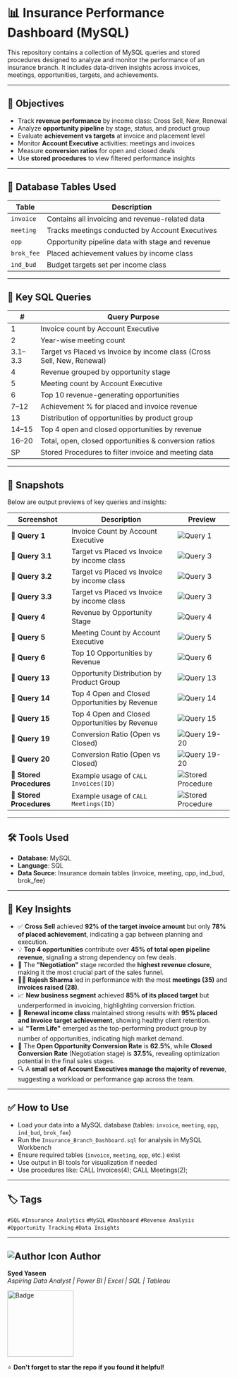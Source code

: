 # 📊 Insurance Performance Dashboard (MySQL)

This repository contains a collection of MySQL queries and stored procedures designed to analyze and monitor the performance of an insurance branch. It includes data-driven insights across invoices, meetings, opportunities, targets, and achievements.

---

## 🎯 Objectives

- Track **revenue performance** by income class: Cross Sell, New, Renewal
- Analyze **opportunity pipeline** by stage, status, and product group
- Evaluate **achievement vs targets** at invoice and placement level
- Monitor **Account Executive** activities: meetings and invoices
- Measure **conversion ratios** for open and closed deals
- Use **stored procedures** to view filtered performance insights
  
---

## 🧩 Database Tables Used

| Table        | Description                                       |
|--------------|---------------------------------------------------|
| `invoice`    | Contains all invoicing and revenue-related data   |
| `meeting`    | Tracks meetings conducted by Account Executives   |
| `opp`        | Opportunity pipeline data with stage and revenue  |
| `brok_fee`   | Placed achievement values by income class         |
| `ind_bud`    | Budget targets set per income class               |

---

## 🧠 Key SQL Queries

| #  | Query Purpose                                                |
|----|--------------------------------------------------------------|
| 1  | Invoice count by Account Executive                           |
| 2  | Year-wise meeting count                                      |
| 3.1–3.3 | Target vs Placed vs Invoice by income class (Cross Sell, New, Renewal) |
| 4  | Revenue grouped by opportunity stage                         |
| 5  | Meeting count by Account Executive                           |
| 6  | Top 10 revenue-generating opportunities                      |
| 7–12 | Achievement % for placed and invoice revenue               |
| 13 | Distribution of opportunities by product group               |
| 14–15 | Top 4 open and closed opportunities by revenue            |
| 16–20 | Total, open, closed opportunities & conversion ratios     |
| SP | Stored Procedures to filter invoice and meeting data         |

---

## 📸 Snapshots

Below are output previews of key queries and insights:

| Screenshot        | Description                                                | Preview |
|-------------------|------------------------------------------------------------|---------|
| 📌 **Query 1**     | Invoice Count by Account Executive                         | ![Query 1](https://github.com/yas324/SQL-Project/blob/main/insurance-dashboard/query_01_invoice_count.PNG) |
| 📌 **Query 3.1** | Target vs Placed vs Invoice by income class             | ![Query 3](https://github.com/yas324/SQL-Project/blob/main/insurance-dashboard/query_3.1_income_class_summary.png) |
| 📌 **Query 3.2** | Target vs Placed vs Invoice by income class             | ![Query 3](https://github.com/yas324/SQL-Project/blob/main/insurance-dashboard/query_3.2_income_class_summary.png) |
| 📌 **Query 3.3** | Target vs Placed vs Invoice by income class             | ![Query 3](https://github.com/yas324/SQL-Project/blob/main/insurance-dashboard/query_3.3_income_class_summary.png) |
| 📌 **Query 4**     | Revenue by Opportunity Stage                               | ![Query 4](https://github.com/yas324/SQL-Project/blob/main/insurance-dashboard/query_04_stage_revenue.png) |
| 📌 **Query 5**     | Meeting Count by Account Executive                         | ![Query 5](https://github.com/yas324/SQL-Project/blob/main/insurance-dashboard/query_05_meeting_count.png) |
| 📌 **Query 6**     | Top 10 Opportunities by Revenue                            | ![Query 6](https://github.com/yas324/SQL-Project/blob/main/insurance-dashboard/query_06_top_opportunities.png) |
| 📌 **Query 13**    | Opportunity Distribution by Product Group                  | ![Query 13](https://github.com/yas324/SQL-Project/blob/main/insurance-dashboard/query_13_product_group.png) |
| 📌 **Query 14** | Top 4 Open and Closed Opportunities by Revenue             | ![Query 14](https://github.com/yas324/SQL-Project/blob/main/insurance-dashboard/query_14_top_open.png) |
| 📌 **Query 15** | Top 4 Open and Closed Opportunities by Revenue             | ![Query 15](https://github.com/yas324/SQL-Project/blob/main/insurance-dashboard/query_15_top_closed.png) |
| 📌 **Query 19** | Conversion Ratio (Open vs Closed)                          | ![Query 19-20](https://github.com/yas324/SQL-Project/blob/main/insurance-dashboard/query_19_open_conversion_ratio.png) |
| 📌 **Query 20** | Conversion Ratio (Open vs Closed)                          | ![Query 19-20](https://github.com/yas324/SQL-Project/blob/main/insurance-dashboard/query_20_clsd_conversion_ratio.png) |
| 📌 **Stored Procedures** | Example usage of `CALL Invoices(ID)` | ![Stored Procedure](https://github.com/yas324/SQL-Project/blob/main/insurance-dashboard/1_stored_procedure_usage.png) |
| 📌 **Stored Procedures** | Example usage of `CALL Meetings(ID)` | ![Stored Procedure](https://github.com/yas324/SQL-Project/blob/main/insurance-dashboard/2_stored_procedure_usage.png) |

---
## 🛠️ Tools Used

- **Database**: MySQL
- **Language**: SQL
- **Data Source**: Insurance domain tables (invoice, meeting, opp, ind_bud, brok_fee)
---

## 📌 Key Insights

- ✅ **Cross Sell** achieved **92% of the target invoice amount** but only **78% of placed achievement**, indicating a gap between planning and execution.
- 💡 **Top 4 opportunities** contribute over **45% of total open pipeline revenue**, signaling a strong dependency on few deals.
- 🧩 The **"Negotiation"** stage recorded the **highest revenue closure**, making it the most crucial part of the sales funnel.
- 👨‍💼 **Rajesh Sharma** led in performance with the most **meetings (35)** and **invoices raised (28)**.
- 📈 **New business segment** achieved **85% of its placed target** but underperformed in invoicing, highlighting conversion friction.
- 🔁 **Renewal income class** maintained strong results with **95% placed and invoice target achievement**, showing healthy client retention.
- 📊 **"Term Life"** emerged as the top-performing product group by number of opportunities, indicating high market demand.
- 🎯 The **Open Opportunity Conversion Rate** is **62.5%**, while **Closed Conversion Rate** (Negotiation stage) is **37.5%**, revealing optimization potential in the final sales stages.
- 🔍 A **small set of Account Executives manage the majority of revenue**, suggesting a workload or performance gap across the team.

---
## ✅ How to Use

- Load your data into a MySQL database (tables: `invoice`, `meeting`, `opp`, `ind_bud`, `brok_fee`)
- Run the `Insurance_Branch_Dashboard.sql` for analysis in MySQL Workbench
- Ensure required tables (`invoice`, `meeting`, `opp`, etc.) exist
- Use output in BI tools for visualization if needed
- Use procedures like:
CALL Invoices(4);
CALL Meetings(2);

---
## 🏷 Tags

`#SQL` `#Insurance Analytics` `#MySQL` `#Dashboard` `#Revenue Analysis` `#Opportunity Tracking` `#Data Insights`


--- 
## <img src="https://img.icons8.com/ios-glyphs/30/000000/guest-male.png" alt="Author Icon"/> Author


**Syed Yaseen**  
*Aspiring Data Analyst | Power BI | Excel | SQL | Tableau*

<a href="https://syedyaseen324.carrd.co/">
  <img src="https://github.com/yas324/AboutMe_SyedYaseen/blob/main/Badge%201.png" alt="Badge" width="150">
</a>

⭐ **Don't forget to star the repo if you found it helpful!**

